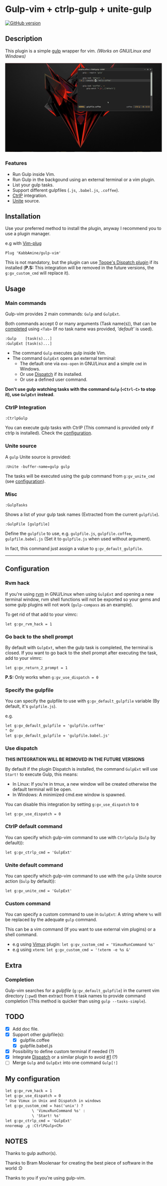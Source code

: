 Gulp-vim + ctrlp-gulp + unite-gulp
==================================

[![GitHub version](https://badge.fury.io/gh/kabbamine%2Fgulp-vim.svg)](https://badge.fury.io/gh/kabbamine%2Fgulp-vim)

Description
-----------

This plugin is a simple [gulp](http://gulpjs.com) wrapper for vim.
*(Works on GNU/Linux and Windows)*

![gulp-vim](.img/gulp-vim.gif "gulp-vim plugin usage")

### Features

* Run Gulp inside Vim.
* Run Gulp in the backgound using an external terminal or a vim plugin.
* List your gulp tasks.
* Support different gulpfiles (`.js`, `.babel.js`, `.coffee`).
* [CtrlP](https://github.com/ctrlpvim/ctrlp.vim) integration.
* [Unite](https://github.com/shougo/unite.vim) source.

Installation
-----------

Use your preferred method to install the plugin, anyway I recommend you to use a plugin manager.

e.g with [Vim-plug](https://github.com/junegunn/vim-plug)

```
Plug 'KabbAmine/gulp-vim'
```

This is not mandatory, but the plugin can use [Tpope's Dispatch plugin](https://github.com/tpope/vim-dispatch) if its installed (**P.S:** This integration will be removed in the future versions, the `g:gv_custom_cmd` will replace it).

Usage
---------

### Main commands

Gulp-vim provides 2 main commands: `Gulp` and `GulpExt`.

Both commands accept 0 or many arguments (Task name(s)), that can be [completed](#completion) using `<Tab>` (If no task name was provided, *'default'* is used).

```
:Gulp    [task(s)...]
:GulpExt [task(s)...]
```

* The command `Gulp` executes gulp inside Vim.
* The command `GulpExt` opens an external terminal:
  - The default one via `exo-open` in GNU/Linux and a simple `cmd` in Windows.
  - Or use [Dispatch](#dispatch) if its installed.
  - Or use a defined user command.

**Don't use gulp watching tasks with the command `Gulp` (`<Ctrl-C>` to stop it), use `GulpExt` instead**.

### CtrlP Integration

```
:CtrlpGulp
```

You can execute gulp tasks with CtrlP (This command is provided only if ctrlp is installed).
Check the [configuration](#ctrlp).

### Unite source

A `gulp` Unite source is provided:

```
:Unite -buffer-name=gulp gulp
```

The tasks will be executed using the gulp command from `g:gv_unite_cmd` (see [configuration](#unite)).

### Misc

```
:GulpTasks
```

Shows a list of your gulp task names (Extracted from the current `gulpfile`).

```
:GulpFile [gulpfile]
```

Define the `gulpfile` to use, e.g. `gulpfile.js`, `gulpfile.coffee`, `gulpfile.babel.js` (Set it to `gulpfile.js` when used without argument).

In fact, this command just assign a value to `g:gv_default_gulpfile`.

---------------------------

Configuration
---------

### Rvm hack

If you're using [rvm](https://rvm.io/) in GNU/Linux when using `GulpExt` and opening a new terminal window, rvm shell functions will not be exported so your gems and some gulp plugins will not work (`gulp-compass` as an example).

To get rid of that add to your vimrc:

```
let g:gv_rvm_hack = 1
```

### Go back to the shell prompt

By default with `GulpExt`, when the gulp task is completed, the terminal is closed.
If you want to go back to the shell prompt after executing the task, add to your vimrc:

```
let g:gv_return_2_prompt = 1
```

**P.S:** Only works when `g:gv_use_dispatch = 0`

### Specify the gulpfile

You can specify the gulpfile to use with `g:gv_default_gulpfile` variable (By default, it's `gulpfile.js`).

e.g.
```
let g:gv_default_gulpfile = 'gulpfile.coffee'
" Or
let g:gv_default_gulpfile = 'gulpfile.babel.js'
```

### Use dispatch <a id="dispatch"></a>

**THIS INTEGRATION WILL BE REMOVED IN THE FUTURE VERSIONS**

By default if the plugin Dispatch is installed, the command `GulpExt` will use `Start!` to execute Gulp, this means:

* In Linux: If you're in tmux, a new window will be created otherwise the default terminal will be open.
* In Windows: A minimized cmd.exe window is spawned.

You can disable this integration by setting `g:gv_use_dispatch` to `0`

```
let g:gv_use_dispatch = 0
```

### CtrlP default command <a id="ctrlp"></a>

You can specify which gulp-vim command to use with `CtrlpGulp` (`Gulp` by default)):

```
let g:gv_ctrlp_cmd = 'GulpExt'
```

### Unite default command <a id="unite"></a>

You can specify which gulp-vim command to use with the `gulp` Unite source action (`Gulp` by default)):

```
let g:gv_unite_cmd = 'GulpExt'
```

### Custom command

You can specify a custom command to use in `GulpExt`: A string where `%s` will be replaced by the adequate `gulp` command.

This can be a vim command (If you want to use external vim plugins) or a shell command.
* e.g using [Vimux](https://github.com/benmills/vimux) plugin: `let g:gv_custom_cmd = 'VimuxRunCommand %s'`
* e.g using `xterm`: `let g:gv_custom_cmd = '!xterm -e %s &'`

Extra
------

### Completion <a id="completion"></a>

Gulp-vim searches for a *gulpfile* (`g:gv_default_gulpfile`) in the current vim directory (`:pwd`) then extract from it task names to provide command completion (This method is quicker than using `gulp --tasks-simple`).

TODO
-----

- [x] Add doc file.
- [x] Support other gulpfile(s):
  - [x] gulpfile.coffee
  - [x] gulpfile.babel.js
- [x] Possibility to define custom terminal if needed (?)
- [x] Integrate [Dispatch](https://github.com/tpope/vim-dispatch "Dispatch plugin url") or a similar plugin to avoid [#1](https://github.com/KabbAmine/gulp-vim/issues/1) (?)
- [ ] Merge `Gulp` and `GulpExt` into one command `Gulp[!]`

My configuration
----------------

```
let g:gv_rvm_hack = 1
let g:gv_use_dispatch = 0
" Use Vimux in Unix and Dispatch in windows
let g:gv_custom_cmd = has('unix') ?
			\ 'VimuxRunCommand %s' :
			\ 'Start! %s'
let g:gv_ctrlp_cmd = 'GulpExt'
nnoremap ,g :CtrlPGulp<CR>
```

NOTES
-----

Thanks to gulp author(s).

Thanks to Bram Moolenaar for creating the best piece of software in the world :D

Thanks to you if you're using gulp-vim.
